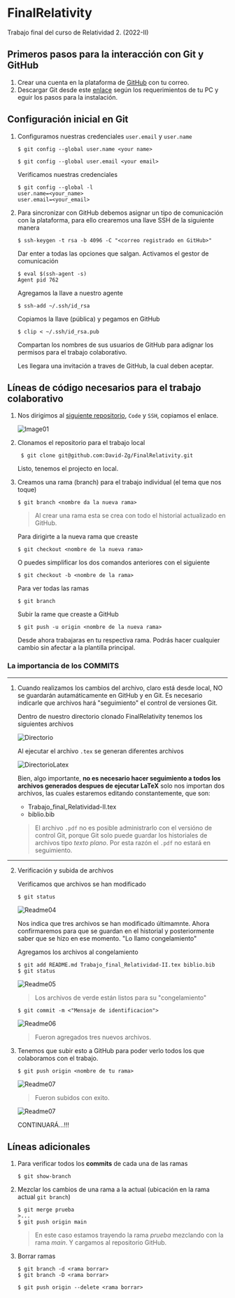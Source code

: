 # FinalRelativity
Trabajo final del curso de Relatividad 2. (2022-II)

## Primeros pasos para la interacción con Git y GitHub

1. Crear una cuenta en la plataforma de [GitHub](https://github.com/) con tu correo.
2. Descargar Git desde este [enlace](https://git-scm.com/download/win) según los requerimientos de tu PC y eguir los pasos para la instalación.

## Configuración inicial en Git

1. Configuramos nuestras credenciales `user.email` y `user.name`
    
       $ git config --global user.name <your name>

       $ git config --global user.email <your email>

    Verificamos nuestras credenciales
       
       $ git config --global -l
       user.name=<your_name>
       user.email=<your_email>

2. Para sincronizar con GitHub debemos asignar un tipo de comunicación con la plataforma, para ello crearemos una llave SSH de la siguiente manera

       $ ssh-keygen -t rsa -b 4096 -C "<correo registrado en GitHub>"

    Dar enter a todas las opciones que salgan. Activamos el gestor de comunicación

       $ eval $(ssh-agent -s)
       Agent pid 762
    
    Agregamos la llave a nuestro agente

       $ ssh-add ~/.ssh/id_rsa

    Copiamos la llave (pública) y pegamos en GitHub 

       $ clip < ~/.ssh/id_rsa.pub

    Compartan los nombres de sus usuarios de GitHub para adignar los permisos para el trabajo colaborativo. 

    Les llegara una invitación a traves de GitHub, la cual deben aceptar.

## Líneas de código necesarios para el trabajo colaborativo

1. Nos dirigimos al [siguiente repositorio](https://github.com/David-Zg/FinalRelativity), `Code` y `SSH`, copiamos el enlace.

    ![Image01](/img/readme01.PNG)

2. Clonamos el repositorio para el trabajo local
        
        $ git clone git@github.com:David-Zg/FinalRelativity.git
    
    Listo, tenemos el projecto en local.

3. Creamos una rama (branch) para el trabajo individual (el tema que nos toque)
       
       $ git branch <nombre da la nueva rama>
    >Al crear una rama esta se crea con todo el historial actualizado en GitHub.

     Para dirigirte a la nueva rama que creaste

       $ git checkout <nombre de la nueva rama>
    
    O puedes simplificar los dos comandos anteriores con el siguiente
       
       $ git checkout -b <nombre de la rama>

    Para ver todas las ramas 

       $ git branch
    
    Subir la rame que creaste a GitHub

       $ git push -u origin <nombre de la nueva rama>


    Desde ahora trabajaras en tu respectiva rama. Podrás hacer cualquier cambio sin afectar a la plantilla principal.

### La importancia de los **COMMITS**
---
1. Cuando realizamos los cambios del archivo, claro está desde local, NO se guardarán autamáticamente en GitHub y en Git. Es necesario indicarle que archivos hará "seguimiento" el control de versiones Git. 

    Dentro de nuestro directorio clonado FinalRelativity tenemos los siguientes archivos

    ![Directorio](/img/readme02.PNG)

    Al ejecutar el archivo `.tex` se generan diferentes archivos

   ![DirectorioLatex](/img/readme03.PNG)

    Bien, algo importante, **no es necesario hacer seguimiento a todos los archivos generados despues de ejecutar LaTeX** solo nos importan dos archivos, las cuales estaremos editando constantemente, que son: 

   - Trabajo_final_Relatividad-II.tex
   - biblio.bib

    > El archivo `.pdf` no es posible administrarlo con el versióno de control Git, porque Git solo puede guardar los historiales de archivos tipo *texto plano*. Por esta razón el `.pdf` no estará en seguimiento.
---
2. Verificación y subida de archivos

    Verificamos que archivos se han modificado
       
       $ git status

    ![Readme04](/img/readme04.PNG)
    
    Nos indica que tres archivos se han modificado últimamnte. Ahora confirmaremos para que se guardan en el historial y posteriormente saber que se hizo en ese momento. "Lo llamo congelamiento"
    
    Agregamos los archivos al congelamiento

       $ git add README.md Trabajo_final_Relatividad-II.tex biblio.bib
       $ git status

    ![Readme05](/img/readme05.PNG)

    > Los archivos de verde están listos para su "congelamiento"

       $ git commit -m <"Mensaje de identificacion">

    ![Readme06](/img/readme06.PNG)

    > Fueron agregados tres nuevos archivos.

3. Tenemos que subir esto a GitHub para poder verlo todos los que colaboramos con el trabajo.

       $ git push origin <nombre de tu rama>

    ![Readme07](/img/readme07.PNG)
    
    > Fueron subidos con exito.

    ![Readme07](/img/readme08.PNG)


    CONTINUARÁ...!!!
    
## Líneas adicionales
1. Para verificar todos los **commits** de cada una de las ramas
       
       $ git show-branch

2. Mezclar los cambios de una rama a la actual (ubicación en la rama actual `git branch`)

       $ git merge prueba
       >...
       $ git push origin main
    
    > En este caso estamos trayendo la rama *prueba* mezclando con la rama *main*. Y cargamos al repositorio GitHub.

3. Borrar ramas

       $ git branch -d <rama borrar>
       $ git branch -D <rama borrar>

       $ git push origin --delete <rama borrar>